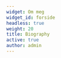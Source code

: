 ```yaml
---
widget: Om meg
widget_id: forside
headless: true
weight: 20
title: Biography
active: true
author: admin
---
```


